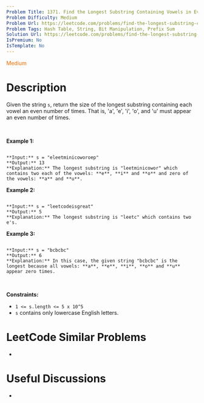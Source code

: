 ```yaml
---
Problem Title: 1371. Find the Longest Substring Containing Vowels in Even Counts
Problem Difficulty: Medium
Problem Url: https://leetcode.com/problems/find-the-longest-substring-containing-vowels-in-even-counts/
Problem Tags: Hash Table, String, Bit Manipulation, Prefix Sum
Solution Url: https://leetcode.com/problems/find-the-longest-substring-containing-vowels-in-even-counts/solution/
IsPremium: No
IsTemplate: No
---
```


<span style="color: rgb(239, 108, 0);">Medium</span>

# Description

Given the string `s`, return the size of the longest substring containing each vowel an even number of times. That is, 'a', 'e', 'i', 'o', and 'u' must appear an even number of times.


 


**Example 1:**



```

**Input:** s = "eleetminicoworoep"
**Output:** 13
**Explanation:** The longest substring is "leetminicowor" which contains two each of the vowels: **e**, **i** and **o** and zero of the vowels: **a** and **u**.

```

**Example 2:**



```

**Input:** s = "leetcodeisgreat"
**Output:** 5
**Explanation:** The longest substring is "leetc" which contains two e's.

```

**Example 3:**



```

**Input:** s = "bcbcbc"
**Output:** 6
**Explanation:** In this case, the given string "bcbcbc" is the longest because all vowels: **a**, **e**, **i**, **o** and **u** appear zero times.

```

 


**Constraints:**


* `1 <= s.length <= 5 x 10^5`
* `s` contains only lowercase English letters.




# LeetCode Similar Problems

- []()

# Useful Discussions

- []()
